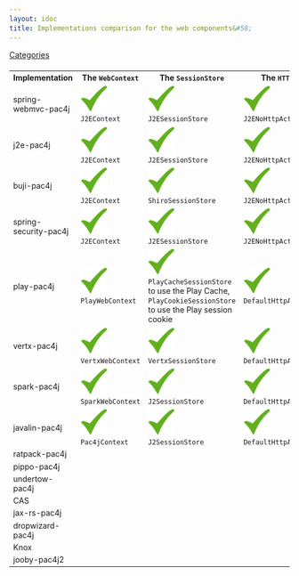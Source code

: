 ```yaml
---
layout: idoc
title: Implementations comparison for the web components&#58;
---
```


[<i class="fa fa-long-arrow-left fa-2x" aria-hidden="true"></i> Categories](./comparison.html)

<style>
    table {
        margin-top: 20px
    }
    table img {
        border: 0
    }
</style>

<table class="centered">
    <tr>
        <th>Implementation</th>
        <th>The <code class="highlighter-rouge">WebContext</code></th>
        <th>The <code class="highlighter-rouge">SessionStore</code></th>
        <th>The <code class="highlighter-rouge">HTTPActionAdapater</code></th>
    </tr>
    <tr>
        <td>spring-webmvc-pac4j</td>
        <td><img src="/img/green_check.png" /><br /><code class="highlighter-rouge">J2EContext</code></td>
        <td><img src="/img/green_check.png" /><br /><code class="highlighter-rouge">J2ESessionStore</code></td>
        <td><img src="/img/green_check.png" /><br /><code class="highlighter-rouge">J2ENoHttpActionAdapter.INSTANCE</code></td>
    </tr>
    <tr>
        <td>j2e-pac4j</td>
        <td><img src="/img/green_check.png" /><br /><code class="highlighter-rouge">J2EContext</code></td>
        <td><img src="/img/green_check.png" /><br /><code class="highlighter-rouge">J2ESessionStore</code></td>
        <td><img src="/img/green_check.png" /><br /><code class="highlighter-rouge">J2ENoHttpActionAdapter.INSTANCE</code></td>
    </tr>
    <tr>
        <td>buji-pac4j</td>
        <td><img src="/img/green_check.png" /><br /><code class="highlighter-rouge">J2EContext</code></td>
        <td><img src="/img/green_check.png" /><br /><code class="highlighter-rouge">ShiroSessionStore</code></td>
        <td><img src="/img/green_check.png" /><br /><code class="highlighter-rouge">J2ENoHttpActionAdapter.INSTANCE</code></td>
    </tr>
    <tr>
        <td>spring-security-pac4j</td>
        <td><img src="/img/green_check.png" /><br /><code class="highlighter-rouge">J2EContext</code></td>
        <td><img src="/img/green_check.png" /><br /><code class="highlighter-rouge">J2ESessionStore</code></td>
        <td><img src="/img/green_check.png" /><br /><code class="highlighter-rouge">J2ENoHttpActionAdapter.INSTANCE</code></td>
    </tr>
    <tr>
        <td>play-pac4j</td>
        <td><img src="/img/green_check.png" /><br /><code class="highlighter-rouge">PlayWebContext</code></td>
        <td><img src="/img/green_check.png" /><br /><code class="highlighter-rouge">PlayCacheSessionStore</code> to use the Play Cache, <code class="highlighter-rouge">PlayCookieSessionStore</code> to use the Play session cookie</td>
        <td><img src="/img/green_check.png" /><br /><code class="highlighter-rouge">DefaultHttpActionAdapter</code></td>
    </tr>
    <tr>
        <td>vertx-pac4j</td>
        <td><img src="/img/green_check.png" /><br /><code class="highlighter-rouge">VertxWebContext</code></td>
        <td><img src="/img/green_check.png" /><br /><code class="highlighter-rouge">VertxSessionStore</code></td>
        <td><img src="/img/green_check.png" /><br /><code class="highlighter-rouge">DefaultHttpActionAdapter</code></td>
    </tr>
    <tr>
        <td>spark-pac4j</td>
        <td><img src="/img/green_check.png" /><br /><code class="highlighter-rouge">SparkWebContext</code></td>
        <td><img src="/img/green_check.png" /><br /><code class="highlighter-rouge">J2SessionStore</code></td>
        <td><img src="/img/green_check.png" /><br /><code class="highlighter-rouge">DefaultHttpActionAdapter</code></td>
    </tr>
    <tr>
        <td>javalin-pac4j</td>
        <td><img src="/img/green_check.png" /><br /><code class="highlighter-rouge">Pac4jContext</code></td>
        <td><img src="/img/green_check.png" /><br /><code class="highlighter-rouge">J2SessionStore</code></td>
        <td><img src="/img/green_check.png" /><br /><code class="highlighter-rouge">DefaultHttpActionAdapter</code></td>
    </tr>
    <tr>
        <td>ratpack-pac4j</td>
        <td></td>
        <td></td>
        <td></td>
    </tr>
    <tr>
        <td>pippo-pac4j</td>
        <td></td>
        <td></td>
        <td></td>
    </tr>
    <tr>
        <td>undertow-pac4j</td>
        <td></td>
        <td></td>
        <td></td>
    </tr>
    <tr>
        <td>CAS</td>
        <td></td>
        <td></td>
        <td></td>
    </tr>
    <tr>
        <td>jax-rs-pac4j</td>
        <td></td>
        <td></td>
        <td></td>
    </tr>
    <tr>
        <td>dropwizard-pac4j</td>
        <td></td>
        <td></td>
        <td></td>
    </tr>
    <tr>
        <td>Knox</td>
        <td></td>
        <td></td>
        <td></td>
    </tr>
    <tr>
        <td>jooby-pac4j2</td>
        <td></td>
        <td></td>
        <td></td>
    </tr>
</table>
